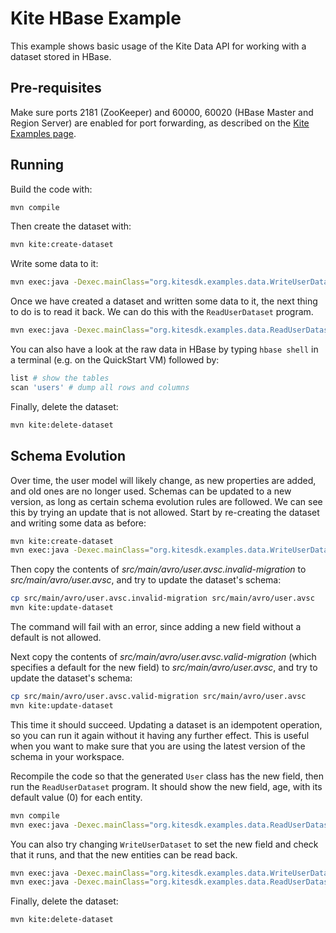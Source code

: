 # Kite HBase Example

This example shows basic usage of the Kite Data API for working with a dataset stored in
 HBase.

## Pre-requisites

Make sure ports 2181 (ZooKeeper) and 60000, 60020 (HBase Master and Region Server) are
enabled for port forwarding, as described on the
[Kite Examples page](https://github.com/kite-sdk/kite-examples).

## Running

Build the code with:

```bash
mvn compile
```

Then create the dataset with:

```bash
mvn kite:create-dataset
```

Write some data to it:

```bash
mvn exec:java -Dexec.mainClass="org.kitesdk.examples.data.WriteUserDataset"
```

Once we have created a dataset and written some data to it, the next thing to do is to
read it back. We can do this with the `ReadUserDataset` program.

```bash
mvn exec:java -Dexec.mainClass="org.kitesdk.examples.data.ReadUserDataset"
```

You can also have a look at the raw data in HBase by typing `hbase shell` in a terminal
(e.g. on the QuickStart VM) followed by:

```bash
list # show the tables
scan 'users' # dump all rows and columns
```

Finally, delete the dataset:

```bash
mvn kite:delete-dataset
```

## Schema Evolution

Over time, the user model will likely change, as new properties are added,
and old ones are no longer used. Schemas can be updated to a new version,
as long as certain schema evolution rules are followed. We can see this by trying an
update that is not allowed. Start by re-creating the dataset and writing some data as
before:

```bash
mvn kite:create-dataset
mvn exec:java -Dexec.mainClass="org.kitesdk.examples.data.WriteUserDataset"
```

Then copy the contents of _src/main/avro/user.avsc.invalid-migration_ to
_src/main/avro/user.avsc_, and try to update the dataset's schema:

```bash
cp src/main/avro/user.avsc.invalid-migration src/main/avro/user.avsc
mvn kite:update-dataset
```

The command will fail with an error, since adding a new field without a default is not
allowed.

Next copy the contents of _src/main/avro/user.avsc.valid-migration_ (which specifies a
default for the new field) to _src/main/avro/user.avsc_,
and try to update the dataset's schema:

```bash
cp src/main/avro/user.avsc.valid-migration src/main/avro/user.avsc
mvn kite:update-dataset
```

This time it should succeed. Updating a dataset is an idempotent operation,
so you can run it again without it having any further effect. This is useful when you
want to make sure that you are using the latest version of the schema in your workspace.

Recompile the code so that the generated `User` class has
the new field, then run the `ReadUserDataset` program. It should show the new field,
age, with its default value (0) for each entity.

```bash
mvn compile
mvn exec:java -Dexec.mainClass="org.kitesdk.examples.data.ReadUserDataset"
```

You can also try changing `WriteUserDataset` to set the new field and check that it runs,
and that the new entities can be read back.

```bash
mvn exec:java -Dexec.mainClass="org.kitesdk.examples.data.WriteUserDataset"
mvn exec:java -Dexec.mainClass="org.kitesdk.examples.data.ReadUserDataset"
```

Finally, delete the dataset:

```bash
mvn kite:delete-dataset
```

